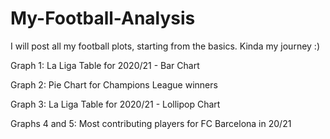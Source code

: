 # My-Football-Analysis
I will post all my football plots, starting from the basics. Kinda my journey :)

Graph 1: La Liga Table for 2020/21 - Bar Chart

Graph 2: Pie Chart for Champions League winners

Graph 3: La Liga Table for 2020/21 - Lollipop Chart

Graphs 4 and 5: Most contributing players for FC Barcelona in 20/21
